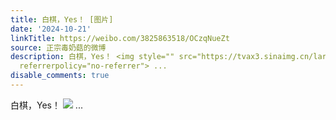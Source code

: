 ```yaml
---
title: 白棋，Yes！ [图片]
date: '2024-10-21'
linkTitle: https://weibo.com/3825863518/OCzqNueZt
source: 正宗毒奶菇的微博
description: 白棋，Yes！ <img style="" src="https://tvax3.sinaimg.cn/large/e40a0b5egy1huu0t5dfr8j208c03c0t7.jpg"
  referrerpolicy="no-referrer"> ...
disable_comments: true
---
```

白棋，Yes！ <img style="" src="https://tvax3.sinaimg.cn/large/e40a0b5egy1huu0t5dfr8j208c03c0t7.jpg" referrerpolicy="no-referrer"> ...